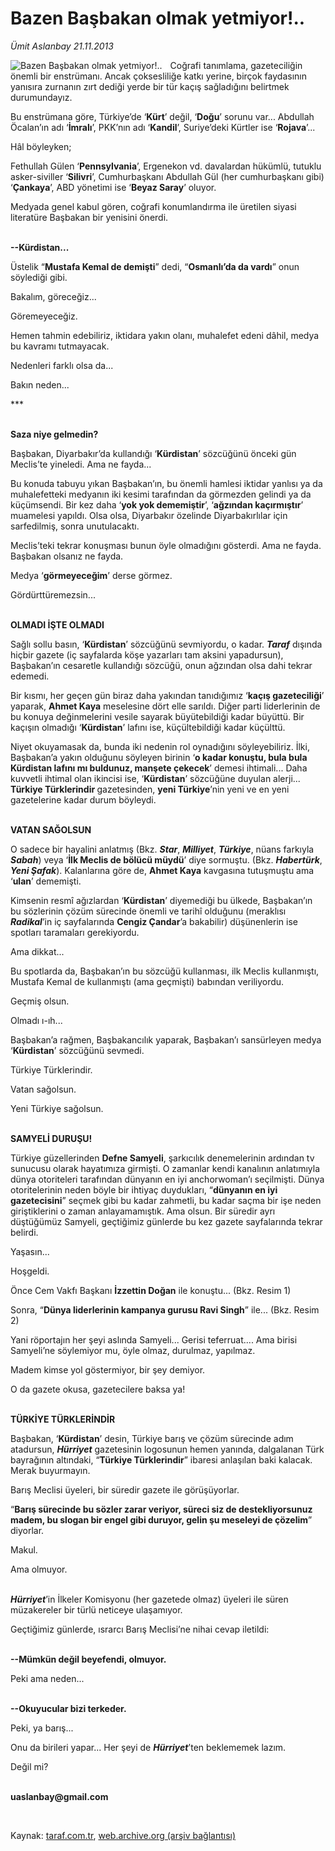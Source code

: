 # Bazen Başbakan olmak yetmiyor!..

*Ümit Aslanbay 21.11.2013*

<div class="yazi"><img align="left" alt="Bazen Başbakan olmak yetmiyor!.." border="0" src="http://www.taraf.com.tr/fotoraflar/makaleler/bazen-basbakan-olmak-yetmiyor_2474_orijinal.jpg" style="border-right-width:10px; border-color:#FFFFFF"/><p>Coğrafi tanımlama, gazeteciliğin önemli bir enstrümanı. Ancak çoksesliliğe katkı yerine, birçok faydasının yanısıra zurnanın zırt dediği yerde bir tür kaçış sağladığını belirtmek durumundayız. </p>
<p>Bu enstrümana göre, Türkiye’de ‘<b>Kürt</b>’ değil, ‘<b>Doğu</b>’ sorunu var... Abdullah Öcalan’ın adı ‘<b>İmralı</b>’, PKK’nın adı ‘<b>Kandil</b>’, Suriye’deki Kürtler ise ‘<b>Rojava</b>’...</p>
<p>Hâl böyleyken;</p>
<p>Fethullah Gülen ‘<b>Pennsylvania</b>’, Ergenekon vd. davalardan hükümlü, tutuklu asker-siviller ‘<b>Silivri</b>’, Cumhurbaşkanı Abdullah Gül (her cumhurbaşkanı gibi) ‘<b>Çankaya</b>’, ABD yönetimi ise ‘<b>Beyaz Saray</b>’ oluyor. </p>
<p>Medyada genel kabul gören, coğrafi konumlandırma ile üretilen siyasi literatüre Başbakan bir yenisini önerdi. </p>
<p><b><br/></b><b>-</b><b>-</b><b>Kürdistan...</b></p>
<p>Üstelik “<b>Mustafa Kemal de demişti</b>” dedi, “<b>Osmanlı’da da vardı</b>” onun söylediği gibi.</p>
<p>Bakalım, göreceğiz...</p>
<p>Göremeyeceğiz.</p>
<p>Hemen tahmin edebiliriz, iktidara yakın olanı, muhalefet edeni dâhil, medya bu kavramı tutmayacak.</p>
<p>Nedenleri farklı olsa da...</p>
<p>Bakın neden...</p>
<p>***</p>
<p><b><br/></b><b>Saza niye gelmedin?</b></p>
<p>Başbakan, Diyarbakır’da kullandığı ‘<b>Kürdistan</b>’ sözcüğünü önceki gün Meclis’te yineledi. Ama ne fayda...</p>
<p>Bu konuda tabuyu yıkan Başbakan’ın, bu önemli hamlesi iktidar yanlısı ya da muhalefetteki medyanın iki kesimi tarafından da görmezden gelindi ya da küçümsendi. Bir kez daha ‘<b>yok yok dememiştir</b>’, ‘<b>ağzından kaçırmıştır</b>’ muamelesi yapıldı. Olsa olsa, Diyarbakır özelinde Diyarbakırlılar için sarfedilmiş, sonra unutulacaktı.</p>
<p>Meclis’teki tekrar konuşması bunun öyle olmadığını gösterdi. Ama ne fayda. Başbakan olsanız ne fayda.</p>
<p>Medya ‘<b>görmeyeceğim</b>’ derse görmez.</p>
<p>Gördürttüremezsin...</p>
<p><b><br/></b><b>OLMADI </b><b>İ</b><b>ŞTE OLMADI</b></p>
<p>Sağlı sollu basın, ‘<b>Kürdistan</b>’ sözcüğünü sevmiyordu, o kadar. <b><i>Taraf</i></b> dışında hiçbir gazete (iç sayfalarda köşe yazarları tam aksini yapadursun), Başbakan’ın cesaretle kullandığı sözcüğü, onun ağzından olsa dahi tekrar edemedi. </p>
<p>Bir kısmı, her geçen gün biraz daha yakından tanıdığımız ‘<b>kaçış gazeteciliği</b>’ yaparak, <b>Ahmet Kaya</b> meselesine dört elle sarıldı. Diğer parti liderlerinin de bu konuya değinmelerini vesile sayarak büyütebildiği kadar büyüttü. Bir kaçışın olmadığı ‘<b>Kürdistan</b>’ lafını ise, küçültebildiği kadar küçülttü.</p>
<p>Niyet okuyamasak da, bunda iki nedenin rol oynadığını söyleyebiliriz. İlki, Başbakan’a yakın olduğunu söyleyen birinin ‘<b>o kadar konuştu, bula bula Kürdistan lafını mı buldunuz, manşete çekecek</b>’ demesi ihtimali... Daha kuvvetli ihtimal olan ikincisi ise, ‘<b>Kürdistan</b>’ sözcüğüne duyulan alerji... <b>Türkiye Türklerindir </b>gazetesinden, <b>yeni Türkiye</b>’nin yeni ve en yeni gazetelerine kadar durum böyleydi.</p>
<p><b><br/></b><b>VATAN SAĞOLSUN</b></p>
<p>O sadece bir hayalini anlatmış (Bkz. <b><i>Star</i></b>, <b><i>Milliyet</i></b>, <b><i>Türkiye</i></b>, nüans farkıyla <b><i>Sabah</i></b>) veya ‘<b>İlk Meclis de bölücü müydü</b>’ diye sormuştu. (Bkz. <b><i>Habertürk</i></b>, <b><i>Yeni Şafak</i></b>). Kalanlarına göre de, <b>Ahmet Kaya</b> kavgasına tutuşmuştu ama ‘<b>ulan</b>’ dememişti.</p>
<p>Kimsenin resmî ağızlardan ‘<b>Kürdistan</b>’ diyemediği bu ülkede, Başbakan’ın bu sözlerinin çözüm sürecinde önemli ve tarihî olduğunu (meraklısı <b><i>Radikal</i></b>’in iç sayfalarında <b>Cengiz Çandar</b>’a bakabilir) düşünenlerin ise spotları taramaları gerekiyordu.</p>
<p>Ama dikkat...</p>
<p>Bu spotlarda da, Başbakan’ın bu sözcüğü kullanması, ilk Meclis kullanmıştı, Mustafa Kemal de kullanmıştı (ama geçmişti) babından veriliyordu.</p>
<p>Geçmiş olsun.</p>
<p>Olmadı ı-ıh...</p>
<p>Başbakan’a rağmen, Başbakancılık yaparak, Başbakan’ı sansürleyen medya ‘<b>Kürdistan</b>’ sözcüğünü sevmedi.</p>
<p>Türkiye Türklerindir.</p>
<p>Vatan sağolsun.</p>
<p>Yeni Türkiye sağolsun.</p>
<p><b><br/></b><b>SAMYELİ DURUŞU!</b></p>
<p>Türkiye güzellerinden <b>Defne Samyeli</b>, şarkıcılık denemelerinin ardından tv sunucusu olarak hayatımıza girmişti. O zamanlar kendi kanalının anlatımıyla dünya otoriteleri tarafından dünyanın en iyi anchorwoman’ı seçilmişti. Dünya otoritelerinin neden böyle bir ihtiyaç duydukları, “<b>dünyanın en iyi gazetecisini</b>” seçmek gibi bu kadar zahmetli, bu kadar saçma bir işe neden giriştiklerini o zaman anlayamamıştık. Ama olsun. Bir süredir ayrı düştüğümüz Samyeli, geçtiğimiz günlerde bu kez gazete sayfalarında tekrar belirdi. </p>
<p>Yaşasın...</p>
<p>Hoşgeldi.</p>
<p>Önce Cem Vakfı Başkanı <b>İzzettin Doğan</b> ile konuştu... (Bkz. Resim 1)</p>
<p>Sonra, “<b>Dünya liderlerinin kampanya g</b><b>u</b><b>rusu Ravi Singh</b>” ile... (Bkz. Resim 2)</p>
<p>Yani röportajın her şeyi aslında Samyeli... Gerisi teferruat.... Ama birisi Samyeli’ne söylemiyor mu, öyle olmaz, durulmaz, yapılmaz. </p>
<p>Madem kimse yol göstermiyor, bir şey demiyor. </p>
<p>O da gazete okusa, gazetecilere baksa ya!</p>
<p><b><br/></b><b>TÜRKİYE TÜRKLERİNDİR </b></p>
<p>Başbakan, ‘<b>Kürdistan</b>’ desin, Türkiye barış ve çözüm sürecinde adım atadursun, <b><i>Hürriyet</i></b> gazetesinin logosunun hemen yanında, dalgalanan Türk bayrağının altındaki, “<b>Türkiye Türklerindir</b>” ibaresi anlaşılan baki kalacak. Merak buyurmayın.</p>
<p>Barış Meclisi üyeleri, bir süredir gazete ile görüşüyorlar. </p>
<p>“<b>Barış sürecinde bu sözler zarar veriyor, süreci siz de destekliyorsunuz madem, bu slogan bir engel gibi duruyor, gelin şu meseleyi de çözelim</b>” diyorlar.</p>
<p>Makul.</p>
<p>Ama olmuyor. </p>
<p><b><i><br/></i></b><b><i>Hürriyet</i></b>’in İlkeler Komisyonu (her gazetede olmaz) üyeleri ile süren müzakereler bir türlü neticeye ulaşamıyor.</p>
<p>Geçtiğimiz günlerde, ısrarcı Barış Meclisi’ne nihai cevap iletildi:</p>
<p><b><br/></b><b>-</b><b>-</b><b>Mümkün değil beyefendi, olmuyor.</b></p>
<p>Peki ama neden...</p>
<p><b><br/></b><b>-</b><b>-</b><b>Okuyucular bizi terkeder.</b></p>
<p>Peki, ya barış...</p>
<p>Onu da birileri yapar... Her şeyi de <b><i>Hürriyet</i></b>’ten beklememek lazım.</p>
<p>Değil mi?</p><b>
<p><br/>uaslanbay@gmail.com</p>
<p></p></b> 
</div>

Kaynak: [taraf.com.tr](http://www.taraf.com.tr:80/umit-aslanbay/makale-bazen-basbakan-olmak-yetmiyor.htm), [web.archive.org (arşiv bağlantısı)](http://web.archive.org/web/20131123061405/http://www.taraf.com.tr:80/umit-aslanbay/makale-bazen-basbakan-olmak-yetmiyor.htm)

